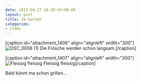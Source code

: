 ```yaml
---
date: 2015-04-27 16:20:43+00:00
layout: post
title: Im Garten
categories:
- Clemi
---
```


[caption id="attachment_1406" align="alignleft" width="300"]![DSC_0008 (1)](http://clemi.ag3r.at/wp-content/uploads/2015/04/DSC_0008-1-300x200.jpg) Die Frösche werden schon langsam.[/caption]

[caption id="attachment_1407" align="alignleft" width="300"]![Fleissig fleissig](http://clemi.ag3r.at/wp-content/uploads/2015/04/DSC_0018-1-300x200.jpg) Fleissig fleissig[/caption]

Bald könnt ma schon grillen...
